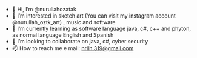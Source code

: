 - 👋 Hi, I’m @nurullahozatak
- 👀 I’m interested in sketch art (You can visit my instagram account @nurullah_oztk_art) , music and software
- 🌱 I’m currently learning as software language java, c#, c++ and phyton, as normal language English and Spanish
- 💞️ I’m looking to collaborate on java, c#, cyber security
- 📫 How to reach me e mail: nrllh.319@gmail.com

<!---
nurullahozatak/nurullahozatak is a ✨ special ✨ repository because its `README.md` (this file) appears on your GitHub profile.
You can click the Preview link to take a look at your changes.
--->

